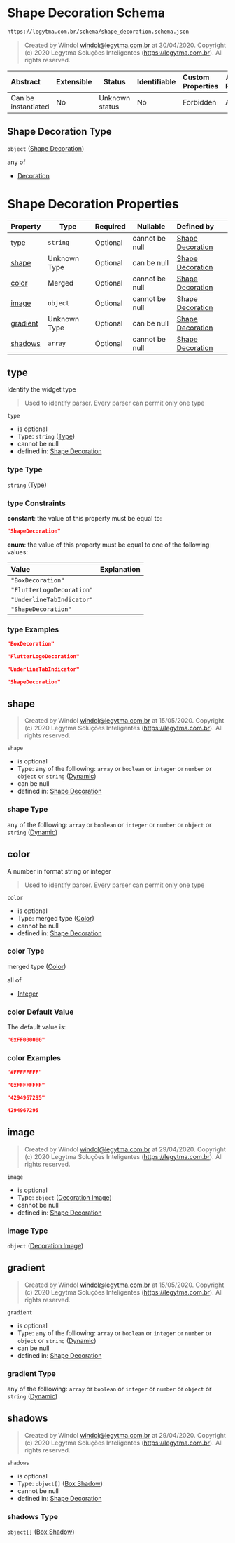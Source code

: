 # Shape Decoration Schema

```txt
https://legytma.com.br/schema/shape_decoration.schema.json
```




> Created by Windol [windol@legytma.com.br](mailto:windol@legytma.com.br) at 30/04/2020.
> Copyright (c) 2020 Legytma Soluções Inteligentes (<https://legytma.com.br>). All rights reserved.
>

| Abstract            | Extensible | Status         | Identifiable | Custom Properties | Additional Properties | Access Restrictions | Defined In                                                                                    |
| :------------------ | ---------- | -------------- | ------------ | :---------------- | --------------------- | ------------------- | --------------------------------------------------------------------------------------------- |
| Can be instantiated | No         | Unknown status | No           | Forbidden         | Allowed               | none                | [shape_decoration.schema.json](../schema/shape_decoration.schema.json "open original schema") |

## Shape Decoration Type

`object` ([Shape Decoration](shape_decoration.md))

any of

-   [Decoration](box_decoration-anyof-decoration.md "check type definition")

# Shape Decoration Properties

| Property              | Type         | Required | Nullable       | Defined by                                                                                                                                            |
| :-------------------- | ------------ | -------- | -------------- | :---------------------------------------------------------------------------------------------------------------------------------------------------- |
| [type](#type)         | `string`     | Optional | cannot be null | [Shape Decoration](widget-definitions-type.md "https&#x3A;//legytma.com.br/schema/shape_decoration.schema.json#/properties/type")                     |
| [shape](#shape)       | Unknown Type | Optional | can be null    | [Shape Decoration](bottom_app_bar_theme-properties-dynamic.md "https&#x3A;//legytma.com.br/schema/dynamic.schema.json#/properties/shape")             |
| [color](#color)       | Merged       | Optional | cannot be null | [Shape Decoration](app_bar_theme-properties-color.md "https&#x3A;//legytma.com.br/schema/color.schema.json#/properties/color")                        |
| [image](#image)       | `object`     | Optional | cannot be null | [Shape Decoration](box_decoration-properties-decoration-image.md "https&#x3A;//legytma.com.br/schema/decoration_image.schema.json#/properties/image") |
| [gradient](#gradient) | Unknown Type | Optional | can be null    | [Shape Decoration](bottom_app_bar_theme-properties-dynamic.md "https&#x3A;//legytma.com.br/schema/dynamic.schema.json#/properties/gradient")          |
| [shadows](#shadows)   | `array`      | Optional | cannot be null | [Shape Decoration](box_decoration-properties-list-box-shadow.md "https&#x3A;//legytma.com.br/schema/list_box_shadow.schema.json#/properties/shadows") |

## type

Identify the widget type


> Used to identify parser. Every parser can permit only one type
>

`type`

-   is optional
-   Type: `string` ([Type](widget-definitions-type.md))
-   cannot be null
-   defined in: [Shape Decoration](widget-definitions-type.md "https&#x3A;//legytma.com.br/schema/shape_decoration.schema.json#/properties/type")

### type Type

`string` ([Type](widget-definitions-type.md))

### type Constraints

**constant**: the value of this property must be equal to:

```json
"ShapeDecoration"
```

**enum**: the value of this property must be equal to one of the following values:

| Value                     | Explanation |
| :------------------------ | ----------- |
| `"BoxDecoration"`         |             |
| `"FlutterLogoDecoration"` |             |
| `"UnderlineTabIndicator"` |             |
| `"ShapeDecoration"`       |             |

### type Examples

```json
"BoxDecoration"
```

```json
"FlutterLogoDecoration"
```

```json
"UnderlineTabIndicator"
```

```json
"ShapeDecoration"
```

## shape




> Created by Windol [windol@legytma.com.br](mailto:windol@legytma.com.br) at 15/05/2020.
> Copyright (c) 2020 Legytma Soluções Inteligentes (<https://legytma.com.br>). All rights reserved.
>

`shape`

-   is optional
-   Type: any of the folllowing: `array` or `boolean` or `integer` or `number` or `object` or `string` ([Dynamic](bottom_app_bar_theme-properties-dynamic.md))
-   can be null
-   defined in: [Shape Decoration](bottom_app_bar_theme-properties-dynamic.md "https&#x3A;//legytma.com.br/schema/dynamic.schema.json#/properties/shape")

### shape Type

any of the folllowing: `array` or `boolean` or `integer` or `number` or `object` or `string` ([Dynamic](bottom_app_bar_theme-properties-dynamic.md))

## color

A number in format string or integer


> Used to identify parser. Every parser can permit only one type
>

`color`

-   is optional
-   Type: merged type ([Color](app_bar_theme-properties-color.md))
-   cannot be null
-   defined in: [Shape Decoration](app_bar_theme-properties-color.md "https&#x3A;//legytma.com.br/schema/color.schema.json#/properties/color")

### color Type

merged type ([Color](app_bar_theme-properties-color.md))

all of

-   [Integer](color-allof-integer.md "check type definition")

### color Default Value

The default value is:

```json
"0xFF000000"
```

### color Examples

```json
"#FFFFFFFF"
```

```json
"0xFFFFFFFF"
```

```json
"4294967295"
```

```json
4294967295
```

## image




> Created by Windol [windol@legytma.com.br](mailto:windol@legytma.com.br) at 29/04/2020.
> Copyright (c) 2020 Legytma Soluções Inteligentes (<https://legytma.com.br>). All rights reserved.
>

`image`

-   is optional
-   Type: `object` ([Decoration Image](box_decoration-properties-decoration-image.md))
-   cannot be null
-   defined in: [Shape Decoration](box_decoration-properties-decoration-image.md "https&#x3A;//legytma.com.br/schema/decoration_image.schema.json#/properties/image")

### image Type

`object` ([Decoration Image](box_decoration-properties-decoration-image.md))

## gradient




> Created by Windol [windol@legytma.com.br](mailto:windol@legytma.com.br) at 15/05/2020.
> Copyright (c) 2020 Legytma Soluções Inteligentes (<https://legytma.com.br>). All rights reserved.
>

`gradient`

-   is optional
-   Type: any of the folllowing: `array` or `boolean` or `integer` or `number` or `object` or `string` ([Dynamic](bottom_app_bar_theme-properties-dynamic.md))
-   can be null
-   defined in: [Shape Decoration](bottom_app_bar_theme-properties-dynamic.md "https&#x3A;//legytma.com.br/schema/dynamic.schema.json#/properties/gradient")

### gradient Type

any of the folllowing: `array` or `boolean` or `integer` or `number` or `object` or `string` ([Dynamic](bottom_app_bar_theme-properties-dynamic.md))

## shadows




> Created by Windol [windol@legytma.com.br](mailto:windol@legytma.com.br) at 29/04/2020.
> Copyright (c) 2020 Legytma Soluções Inteligentes (<https://legytma.com.br>). All rights reserved.
>

`shadows`

-   is optional
-   Type: `object[]` ([Box Shadow](list_box_shadow-box-shadow.md))
-   cannot be null
-   defined in: [Shape Decoration](box_decoration-properties-list-box-shadow.md "https&#x3A;//legytma.com.br/schema/list_box_shadow.schema.json#/properties/shadows")

### shadows Type

`object[]` ([Box Shadow](list_box_shadow-box-shadow.md))
